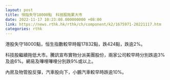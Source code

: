 ```yaml
---
layout: post
title: 恒指失守18000點　科技股拖累大市
date: 2022-11-17 10:23:08.000000000 +08:00
link: https://news.rthk.hk/rthk/ch/component/k2/1675971-20221117.htm
categories: rthk
---
```


港股失守18000點，恒生指數較早時報17832點，跌424點，跌逾2%。

科技股繼續拖低大市。騰訊宣布實物分派美團股份，兩家公司較早時分別跌逾3%及逾6%。網易及嗶哩嗶哩分別跌9%或以上。

內房及物管股反彈，汽車股向下，小鵬汽車較早時跌逾10%。
